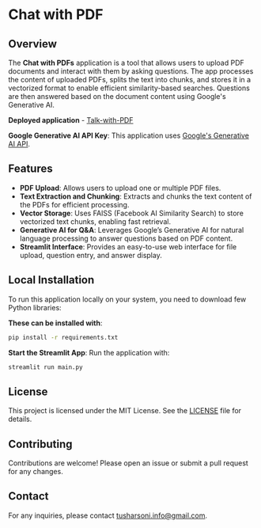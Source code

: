 # Chat with PDF

## Overview
The **Chat with PDFs** application is a tool that allows users to upload PDF documents and interact with them by asking questions. The app processes the content of uploaded PDFs, splits the text into chunks, and stores it in a vectorized format to enable efficient similarity-based searches. Questions are then answered based on the document content using Google's Generative AI.

**Deployed application** - [Talk-with-PDF](https://chat-with-pdf-bytsr.streamlit.app/)

**Google Generative AI API Key**: This application uses [Google's Generative AI API](https://ai.google.dev/).

## Features
- **PDF Upload**: Allows users to upload one or multiple PDF files.
- **Text Extraction and Chunking**: Extracts and chunks the text content of the PDFs for efficient processing.
- **Vector Storage**: Uses FAISS (Facebook AI Similarity Search) to store vectorized text chunks, enabling fast retrieval.
- **Generative AI for Q&A**: Leverages Google’s Generative AI for natural language processing to answer questions based on PDF content.
- **Streamlit Interface**: Provides an easy-to-use web interface for file upload, question entry, and answer display.

## Local Installation
To run this application locally on your system, you need to download few Python libraries:

**These can be installed with**:
```bash
pip install -r requirements.txt
```
**Start the Streamlit App**:
   Run the application with:
   ```bash
   streamlit run main.py
   ```

## License
This project is licensed under the MIT License. See the [LICENSE](LICENCE) file for details.

## Contributing
Contributions are welcome! Please open an issue or submit a pull request for any changes.

## Contact
For any inquiries, please contact tusharsoni.info@gmail.com.
